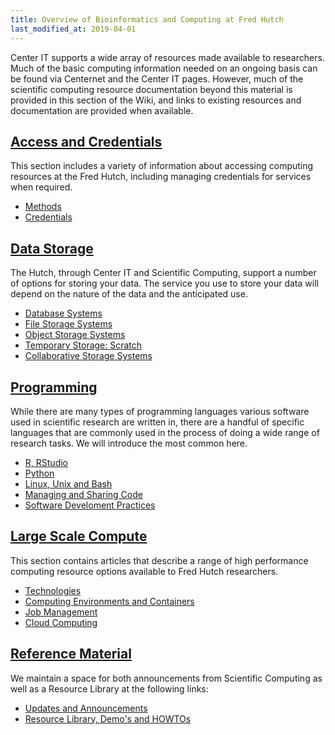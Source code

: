 ```yaml
---
title: Overview of Bioinformatics and Computing at Fred Hutch
last_modified_at: 2019-04-01
---
```

Center IT supports a wide array of resources made available to researchers.  Much of the basic computing information needed on an ongoing basis can be found via Centernet and the Center IT pages.  However, much of the scientific computing resource documentation beyond this material is provided in this section of the Wiki, and links to existing resources and documentation are provided when available.  


## [Access and Credentials](/bioinfcomputing/access_overview/)
This section includes a variety of information about accessing computing resources at the Fred Hutch, including managing credentials for services when required.  
- [Methods](/bioinfcomputing/access_methods/)
- [Credentials](/bioinfcomputing/access_credentials/)


## [Data Storage](/bioinfcomputing/store_overview/)
The Hutch, through Center IT and Scientific Computing, support a number of options for storing your data. The service you use to store your data will depend on the nature of the data and the anticipated use.

- [Database Systems](/bioinfcomputing/store_databases/)
- [File Storage Systems](/bioinfcomputing/store_posix/)
- [Object Storage Systems](/bioinfcomputing/store_objectstore/)
- [Temporary Storage: Scratch](/bioinfcomputing/store_scratch/)
- [Collaborative Storage Systems](/bioinfcomputing/store_collaboration/)


## [Programming](/bioinformatics/prog_overview/)
While there are many types of programming languages various software used in scientific research are written in, there are a handful of specific languages that are commonly used in the process of doing a wide range of research tasks. We will introduce the most common here.

- [R, RStudio](/bioinfcomputing/prog_R/)
- [Python](/bioinfcomputing/prog_python/)
- [Linux, Unix and Bash](/bioinfcomputing/prog_linux101/)
- [Managing and Sharing Code](/bioinfcomputing/prog_managecode/)
- [Software Develoment Practices](/bioinfcomputing/prog_development/)


## [Large Scale Compute](/bioinfcomputing/compute_overview/)
This section contains articles that describe a range of high performance computing resource options available to Fred Hutch researchers.

- [Technologies](/bioinfcomputing/compute_platforms/)
- [Computing Environments and Containers](/bioinfcomputing/compute_environments/)
- [Job Management](/bioinfcomputing/compute_jobs/)
- [Cloud Computing](/bioinfcomputing/compute_cloud/)

## [Reference Material](/bioinfcomputing/reference_overview/)
We maintain a space for both announcements from Scientific Computing as well as a Resource Library at the following links:
- [Updates and Announcements](/scicompannounce/)
- [Resource Library, Demo's and HOWTOs](/compdemos/)
